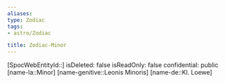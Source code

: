 ```yaml
---
aliases: 
type: Zodiac
tags:
- astro/Zodiac

title: Zodiac-Minor
---
```

[SpocWebEntityId::]
isDeleted: false
isReadOnly: false
confidential: public
[name-la::Minor]
[name-genitive::Leonis Minoris]
[name-de::Kl. Loewe]


